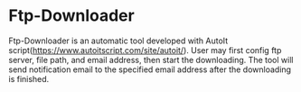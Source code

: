 # Ftp-Downloader
Ftp-Downloader is an automatic tool developed with AutoIt script(https://www.autoitscript.com/site/autoit/). 
User may first config ftp server, file path, and email address, then start the downloading. 
The tool will send notification email to the specified email address after the downloading is finished.
